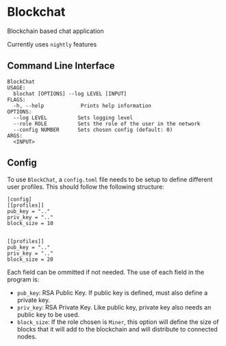 # Blockchat

Blockchain based chat application

Currently uses `nightly` features

## Command Line Interface

```
BlockChat
USAGE:
  blochat [OPTIONS] --log LEVEL [INPUT]
FLAGS:
  -h, --help            Prints help information
OPTIONS:
  --log LEVEL          Sets logging level
  --role ROLE          Sets the role of the user in the network
  --config NUMBER      Sets chosen config (default: 0)
ARGS:
  <INPUT>
```

## Config

To use `BlockChat`, a `config.toml` file needs to be setup to define different user profiles.
This should follow the following structure:

```
[config]
[[profiles]]
pub_key = ".."
priv_key = ".."
block_size = 10


[[profiles]]
pub_key = ".."
priv_key = ".."
block_size = 20
```

Each field can be ommitted if not needed. The use of each field in the program is:

- `pub_key`: RSA Public Key. If public key is defined, must also define a private key.
- `priv_key`: RSA Private Key. Like public key, private key also needs an public key to be used.
- `block_size`: If the role chosen is `Miner`, this option will define the size of blocks that it will add to the blockchain and will distribute to connected nodes.
